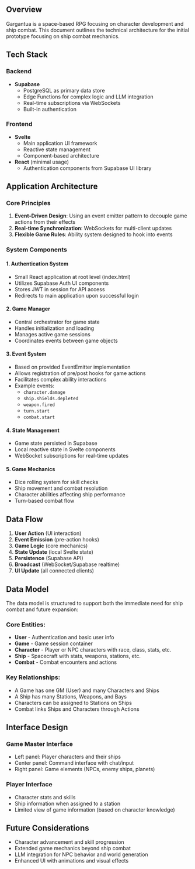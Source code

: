 ## Overview

Gargantua is a space-based RPG focusing on character development and ship combat. This document outlines the technical architecture for the initial prototype focusing on ship combat mechanics.

## Tech Stack

### Backend

- **Supabase**
    - PostgreSQL as primary data store
    - Edge Functions for complex logic and LLM integration
    - Real-time subscriptions via WebSockets
    - Built-in authentication

### Frontend

- **Svelte**
    - Main application UI framework
    - Reactive state management
    - Component-based architecture
- **React** (minimal usage)
    - Authentication components from Supabase UI library

## Application Architecture

### Core Principles

1. **Event-Driven Design**: Using an event emitter pattern to decouple game actions from their effects
2. **Real-time Synchronization**: WebSockets for multi-client updates
3. **Flexible Game Rules**: Ability system designed to hook into events

### System Components

#### 1. Authentication System

- Small React application at root level (index.html)
- Utilizes Supabase Auth UI components
- Stores JWT in session for API access
- Redirects to main application upon successful login

#### 2. Game Manager

- Central orchestrator for game state
- Handles initialization and loading
- Manages active game sessions
- Coordinates events between game objects

#### 3. Event System

- Based on provided EventEmitter implementation
- Allows registration of pre/post hooks for game actions
- Facilitates complex ability interactions
- Example events:
    - `character.damage`
    - `ship.shields.depleted`
    - `weapon.fired`
    - `turn.start`
    - `combat.start`

#### 4. State Management

- Game state persisted in Supabase
- Local reactive state in Svelte components
- WebSocket subscriptions for real-time updates

#### 5. Game Mechanics

- Dice rolling system for skill checks
- Ship movement and combat resolution
- Character abilities affecting ship performance
- Turn-based combat flow

## Data Flow

1. **User Action** (UI interaction)
2. **Event Emission** (pre-action hooks)
3. **Game Logic** (core mechanics)
4. **State Update** (local Svelte state)
5. **Persistence** (Supabase API)
6. **Broadcast** (WebSocket/Supabase realtime)
7. **UI Update** (all connected clients)

## Data Model

The data model is structured to support both the immediate need for ship combat and future expansion:

### Core Entities:

- **User** - Authentication and basic user info
- **Game** - Game session container
- **Character** - Player or NPC characters with race, class, stats, etc.
- **Ship** - Spacecraft with stats, weapons, stations, etc.
- **Combat** - Combat encounters and actions

### Key Relationships:

- A Game has one GM (User) and many Characters and Ships
- A Ship has many Stations, Weapons, and Bays
- Characters can be assigned to Stations on Ships
- Combat links Ships and Characters through Actions

## Interface Design

### Game Master Interface

- Left panel: Player characters and their ships
- Center panel: Command interface with chat/input
- Right panel: Game elements (NPCs, enemy ships, planets)

### Player Interface

- Character stats and skills
- Ship information when assigned to a station
- Limited view of game information (based on character knowledge)



## Future Considerations

- Character advancement and skill progression
- Extended game mechanics beyond ship combat
- LLM integration for NPC behavior and world generation
- Enhanced UI with animations and visual effects